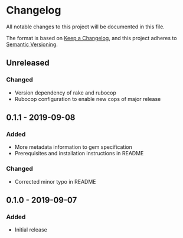 # Changelog

All notable changes to this project will be documented in this file.

The format is based on [Keep a Changelog](https://keepachangelog.com/en/1.0.0/),
and this project adheres to [Semantic Versioning](https://semver.org/spec/v2.0.0.html).

## Unreleased

### Changed

- Version dependency of rake and rubocop
- Rubocop configuration to enable new cops of major release

## 0.1.1 - 2019-09-08

### Added

- More metadata information to gem specification
- Prerequisites and installation instructions in README

### Changed

- Corrected minor typo in README

## 0.1.0 - 2019-09-07

### Added

- Initial release

